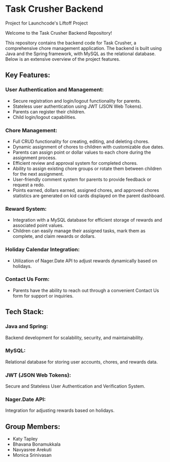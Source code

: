# Task Crusher Backend

Project for Launchcode's Liftoff Project

Welcome to the Task Crusher Backend Repository!

This repository contains the backend code for Task Crusher, a comprehensive chore management application. The backend is built using Java and the Spring framework, with MySQL as the relational database. Below is an extensive overview of the project features.

## Key Features:

### User Authentication and Management:
* Secure registration and login/logout functionality for parents.
* Stateless user authentication using JWT (JSON Web Tokens).
* Parents can register their children.
* Child login/logout capabilities.
### Chore Management:
* Full CRUD functionality for creating, editing, and deleting chores.
* Dynamic assignment of chores to children with customizable due dates.
* Parents can assign point or dollar values to each chore during the assignment process.
* Efficient review and approval system for completed chores.
* Ability to assign existing chore groups or rotate them between children for the next assignment.
* User-friendly comment system for parents to provide feedback or request a redo.
* Points earned, dollars earned, assigned chores, and approved chores statistics are generated on kid cards displayed on the parent dashboard.
### Reward System:
* Integration with a MySQL database for efficient storage of rewards and associated point values.
* Children can easily manage their assigned tasks, mark them as complete, and claim rewards or dollars.
### Holiday Calendar Integration:
* Utilization of Nager.Date API to adjust rewards dynamically based on holidays.
### Contact Us Form:
* Parents have the ability to reach out through a convenient Contact Us form for support or inquiries.

## Tech Stack:
### Java and Spring: 
Backend development for scalability, security, and maintainability.
### MySQL: 
Relational database for storing user accounts, chores, and rewards data.
### JWT (JSON Web Tokens):
Secure and Stateless User Authentication and Verification System.
### Nager.Date API:
Integration for adjusting rewards based on holidays.

## Group Members:
* Katy Tapley
* Bhavana Bonamukkala
* Navyasree Arekuti
* Monica Srinivasan
